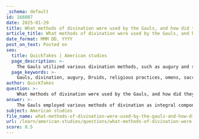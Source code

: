 ```yaml
---
_schema: default
id: 166087
date: 2025-01-29
title: What methods of divination were used by the Gauls, and how did they influence decision-making?
article_title: What methods of divination were used by the Gauls, and how did they influence decision-making?
date_format: MMM DD, YYYY
post_on_text: Posted on
seo:
  title: QuickTakes | American studies
  page_description: >-
    The Gauls utilized various divination methods, such as augury and sacrificial practices, significantly influencing decision-making and societal structure through the insights provided by these rituals.
  page_keywords: >-
    Gauls, divination, augury, Druids, religious practices, omens, sacrifice, decision-making, cultural beliefs, military campaigns, spiritual guidance, social cohesion
author: QuickTakes
question: >-
    What methods of divination were used by the Gauls, and how did they influence decision-making?
answer: >-
    The Gauls employed various methods of divination as integral components of their religious practices, which significantly influenced their decision-making processes. One of the most notable methods was augury, which involved interpreting the signs and omens derived from the behavior of birds. This practice was common in many ancient cultures, but the Gauls had their unique interpretations and rituals surrounding it.\n\nAnother gruesome method of divination involved the selection of a person for sacrifice. The Gauls would interpret the convulsions and blood flow of the sacrificial victim as omens. This practice was believed to provide insights into significant decisions and events, such as the outcomes of battles or the fate of the community. The interpretation of these signs was often conducted by Druids, who held a prominent role in Gaulish society as religious leaders and advisors.\n\nThe influence of these divination practices on decision-making was profound. Leaders and warriors would often consult the Druids before embarking on military campaigns or making critical political decisions. The outcomes of divination rituals could sway public opinion and determine the course of action taken by the community. For instance, a favorable omen might encourage a leader to proceed with an attack, while an unfavorable sign could lead to caution or retreat.\n\nOverall, divination served not only as a means of seeking guidance from the divine but also as a tool for reinforcing social cohesion and authority within Gaulish society. The reliance on these practices reflected a deep cultural belief in the interconnectedness of the spiritual and material worlds, shaping the actions and beliefs of the Gauls in significant ways.
subject: American studies
file_name: what-methods-of-divination-were-used-by-the-gauls-and-how-did-they-influence-decisionmaking.md
url: /learn/american-studies/questions/what-methods-of-divination-were-used-by-the-gauls-and-how-did-they-influence-decisionmaking
score: 8.5
---
```


&nbsp;